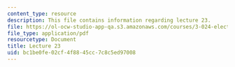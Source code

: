 ```yaml
---
content_type: resource
description: This file contains information regarding lecture 23.
file: https://ol-ocw-studio-app-qa.s3.amazonaws.com/courses/3-024-electronic-optical-and-magnetic-properties-of-materials-spring-2013/bc1be0fe02cf4f8845cc7c8c5ed97008_MIT3_024S13_2012lec23.pdf
file_type: application/pdf
resourcetype: Document
title: Lecture 23
uid: bc1be0fe-02cf-4f88-45cc-7c8c5ed97008
---
```

